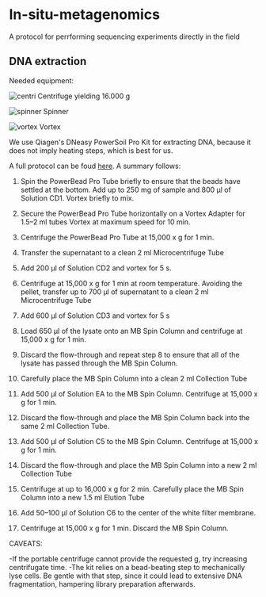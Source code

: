 # In-situ-metagenomics
A protocol for perrforming sequencing experiments directly in the field

## DNA extraction

Needed equipment:

![centri](https://github.com/jtamames/In-situ-metagenomics/assets/34687997/646fcb28-f845-4a64-9807-782cbf82dff0)
Centrifuge yielding 16.000 g

![spinner](https://github.com/jtamames/In-situ-metagenomics/assets/34687997/5b760214-6524-45f9-9603-b3334fad3fbb)
Spinner

![vortex](https://github.com/jtamames/In-situ-metagenomics/assets/34687997/7dad732d-bcb4-4626-ab5c-5786e9a4220a)
Vortex

We use Qiagen's DNeasy PowerSoil Pro Kit for extracting DNA, because it does not imply heating steps, which is best for us. 

A full protocol can be foud [here](https://www.qiagen.com/us/Resources/ResourceDetail?id=3d576814-4f1e-4e26-9c94-57d5dc2bb60a&lang=en). A summary follows:

1. Spin the PowerBead Pro Tube briefly to ensure that the beads have settled at the bottom.
Add up to 250 mg of sample and 800 μl of Solution CD1. Vortex briefly to mix.

2. Secure the PowerBead Pro Tube horizontally on a Vortex Adapter for 1.5–2 ml tubes Vortex at maximum speed for 10 min.

3. Centrifuge the PowerBead Pro Tube at 15,000 x g for 1 min.

4. Transfer the supernatant to a clean 2 ml Microcentrifuge Tube

5. Add 200 μl of Solution CD2 and vortex for 5 s.
6. Centrifuge at 15,000 x g for 1 min at room temperature. Avoiding the pellet, transfer up to 700 μl of supernatant to a clean 2 ml Microcentrifuge Tube 

7. Add 600 μl of Solution CD3 and vortex for 5 s

8. Load 650 μl of the lysate onto an MB Spin Column and centrifuge at 15,000 x g for
1 min.

9. Discard the flow-through and repeat step 8 to ensure that all of the lysate has passed
through the MB Spin Column.

10. Carefully place the MB Spin Column into a clean 2 ml Collection Tube

11. Add 500 μl of Solution EA to the MB Spin Column. Centrifuge at 15,000 x g for
1 min.

12. Discard the flow-through and place the MB Spin Column back into the same
2 ml Collection Tube.

13. Add 500 μl of Solution C5 to the MB Spin Column. Centrifuge at 15,000 x g for 1 min.

14. Discard the flow-through and place the MB Spin Column into a new 2 ml Collection Tube

15. Centrifuge at up to 16,000 x g for 2 min. Carefully place the MB Spin Column into a
new 1.5 ml Elution Tube 

16. Add 50–100 μl of Solution C6 to the center of the white filter membrane.

17. Centrifuge at 15,000 x g for 1 min. Discard the MB Spin Column.

CAVEATS:

-If the portable centrifuge cannot provide the requested g, try increasing centrifugate time.
-The kit relies on a bead-beating step to mechanically lyse cells. Be gentle with that step, since it could lead to extensive DNA fragmentation, hampering library preparation afterwards.
